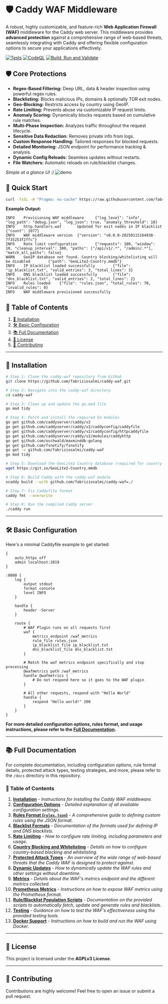 # 🛡️ Caddy WAF Middleware

A robust, highly customizable, and feature-rich **Web Application Firewall (WAF)** middleware for the Caddy web server. This middleware provides **advanced protection** against a comprehensive range of web-based threats, seamlessly integrating with Caddy and offering flexible configuration options to secure your applications effectively.

[![Tests](https://github.com/fabriziosalmi/caddy-waf/actions/workflows/tests.yml/badge.svg)](https://github.com/fabriziosalmi/caddy-waf/actions/workflows/go.yml) [![CodeQL](https://github.com/fabriziosalmi/caddy-waf/actions/workflows/github-code-scanning/codeql/badge.svg)](https://github.com/fabriziosalmi/caddy-waf/actions/workflows/github-code-scanning/codeql)  [![Build, Run and Validate](https://github.com/fabriziosalmi/caddy-waf/actions/workflows/build-run-validate.yml/badge.svg)](https://github.com/fabriziosalmi/caddy-waf/actions/workflows/build-run-validate.yml)

## 🛡️ Core Protections

*   **Regex-Based Filtering:** Deep URL, data & header inspection using powerful regex rules.
*   **Blacklisting:** Blocks malicious IPs, domains & optionally TOR exit nodes.
*   **Geo-Blocking:** Restricts access by country using GeoIP.
*   **Rate Limiting:** Prevents abuse via customizable IP request limits.
*   **Anomaly Scoring:** Dynamically blocks requests based on cumulative rule matches.
*   **Multi-Phase Inspection:** Analyzes traffic throughout the request lifecycle.
*   **Sensitive Data Redaction:** Removes private info from logs.
*   **Custom Response Handling:** Tailored responses for blocked requests.
*   **Detailed Monitoring:** JSON endpoint for performance tracking & analysis.
*   **Dynamic Config Reloads:** Seamless updates without restarts.
*   **File Watchers:** Automatic reloads on rule/blacklist changes.

_Simple at a glance UI :)_
![demo](https://i.imgur.com/sIxxRAE.png)  

## 🚀 Quick Start

```bash
curl -fsSL -H "Pragma: no-cache" https://raw.githubusercontent.com/fabriziosalmi/caddy-waf/refs/heads/main/install.sh | bash
```

**Example Output:**

```
INFO    Provisioning WAF middleware     {"log_level": "info", "log_path": "debug.json", "log_json": true, "anomaly_threshold": 10}
INFO    http.handlers.waf       Updated Tor exit nodes in IP blacklist  {"count": 1077}
INFO    WAF middleware version  {"version": "v0.0.0-20250115164938-7f35253f2ffc"}
INFO    Rate limit configuration        {"requests": 100, "window": 10, "cleanup_interval": 300, "paths": ["/api/v1/.*", "/admin/.*"], "match_all_paths": false}
WARN    GeoIP database not found. Country blocking/whitelisting will be disabled        {"path": "GeoLite2-Country.mmdb"}
INFO    IP blacklist loaded successfully        {"file": "ip_blacklist.txt", "valid_entries": 3, "total_lines": 3}
INFO    DNS blacklist loaded successfully       {"file": "dns_blacklist.txt", "valid_entries": 2, "total_lines": 2}
INFO    Rules loaded    {"file": "rules.json", "total_rules": 70, "invalid_rules": 0}
INFO    WAF middleware provisioned successfully
```

## 📑 Table of Contents

1.  [🚀 Installation](#-installation)
2.  [🛠️ Basic Configuration](#️-basic-configuration)
3.  [📚 Full Documentation](#-full-documentation)
4.  [📜 License](#-license)
5.  [🙏 Contributing](#-contributing)

---

## 🚀 Installation

```bash
# Step 1: Clone the caddy-waf repository from GitHub
git clone https://github.com/fabriziosalmi/caddy-waf.git

# Step 2: Navigate into the caddy-waf directory
cd caddy-waf

# Step 3: Clean up and update the go.mod file
go mod tidy

# Step 4: Fetch and install the required Go modules
go get github.com/caddyserver/caddy/v2
go get github.com/caddyserver/caddy/v2/caddyconfig/caddyfile
go get github.com/caddyserver/caddy/v2/caddyconfig/httpcaddyfile
go get github.com/caddyserver/caddy/v2/modules/caddyhttp
go get github.com/oschwald/maxminddb-golang
go get github.com/fsnotify/fsnotify
go get -v github.com/fabriziosalmi/caddy-waf
go mod tidy

# Step 5: Download the GeoLite2 Country database (required for country blocking/whitelisting)
wget https://git.io/GeoLite2-Country.mmdb

# Step 6: Build Caddy with the caddy-waf module
xcaddy build --with github.com/fabriziosalmi/caddy-waf=./

# Step 7: Fix Caddyfile format
caddy fmt --overwrite

# Step 8: Run the compiled Caddy server
./caddy run
```

---

## 🛠️ Basic Configuration

Here's a minimal Caddyfile example to get started:

```caddyfile
{
    auto_https off
    admin localhost:2019
}

:8080 {
    log {
        output stdout
        format console
        level INFO
    }

    handle {
        header -Server
    }

    route {
        # WAF Plugin runs on all requests first
        waf {
            metrics_endpoint /waf_metrics
            rule_file rules.json
            ip_blacklist_file ip_blacklist.txt
            dns_blacklist_file dns_blacklist.txt
        }

        # Match the waf metrics endpoint specifically and stop processing
        @wafmetrics path /waf_metrics
        handle @wafmetrics {
            # Do not respond here so it goes to the WAF plugin
        }

        # All other requests, respond with "Hello World"
        handle {
            respond "Hello world!" 200
        }
    }
}
```

**For more detailed configuration options, rules format, and usage instructions, please refer to the [Full Documentation](#-full-documentation).**

---

## 📚 Full Documentation

For complete documentation, including configuration options, rule format details, protected attack types, testing strategies, and more, please refer to the `/docs` directory in this repository.

### 📑 Table of Contents

1.  [**Installation**](docs/installation.md) - *Instructions for installing the Caddy WAF middleware.*
2.  [**Configuration Options**](docs/configuration.md) - *Detailed explanation of all available configuration settings.*
3.  [**Rules Format (`rules.json`)**](docs/rules.md) - *A comprehensive guide to defining custom rules using the JSON format.*
4.  [**Blacklist Formats**](docs/blacklists.md) - *Documentation of the formats used for defining IP and DNS blacklists.*
5.   [**Rate Limiting**](docs/ratelimit.md) - *How to configure rate limiting, including parameters and usage.*
6.  [**Country Blocking and Whitelisting**](docs/geoblocking.md) - *Details on how to configure country-based blocking and whitelisting.*
7.  [**Protected Attack Types**](docs/attacks.md) - *An overview of the wide range of web-based threats that the Caddy WAF is designed to protect against.*
8.  [**Dynamic Updates**](docs/dynamicupdates.md) - *How to dynamically update the WAF rules and other settings without downtime.*
9.  [**Metrics**](docs/metrics.md) - *Details about the WAF's metrics endpoint and the different metrics collected.*
10. [**Prometheus Metrics**](docs/prometheus.md) - *Instructions on how to expose WAF metrics using the Prometheus format.*
11. [**Rule/Blacklist Population Scripts**](docs/scripts.md) - *Documentation on the provided scripts to automatically fetch, update and generate rules and blacklists.*
12. [**Testing**](docs/testing.md) - *Guidance on how to test the WAF's effectiveness using the provided testing tools.*
13.  [**Docker Support**](docs/docker.md) - *Instructions on how to build and run the WAF using Docker.*

---

## 📜 License

This project is licensed under the **AGPLv3 License**.

---

## 🙏 Contributing

Contributions are highly welcome! Feel free to open an issue or submit a pull request.

